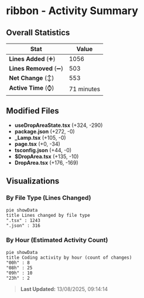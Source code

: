 # ribbon - Activity Summary 

## Overall Statistics

| Stat                   | Value                                                             |
| ---------------------- | ----------------------------------------------------------------- |
| **Lines Added** (➕)   | 1056                                          |
| **Lines Removed** (➖) | 503                                        |
| **Net Change** (↕)    | 553                |
| **Active Time** (⌚)   | 71 minutes |


## Modified Files
- **useDropAreaState.tsx** (+324, -290)
- **package.json** (+272, -0)
- **_Lamp.tsx** (+105, -0)
- **page.tsx** (+0, -34)
- **tsconfig.json** (+44, -0)
- **$DropArea.tsx** (+135, -10)
- **DropArea.tsx** (+176, -169)

## Visualizations

### By File Type (Lines Changed)

```mermaid
pie showData
title Lines changed by file type
".tsx" : 1243
".json" : 316
```

### By Hour (Estimated Activity Count)

```mermaid
pie showData
title Coding activity by hour (count of changes)
"00h" : 8
"08h" : 25
"09h" : 10
"23h" : 2
```


> **Last Updated:** 13/08/2025, 09:14:14